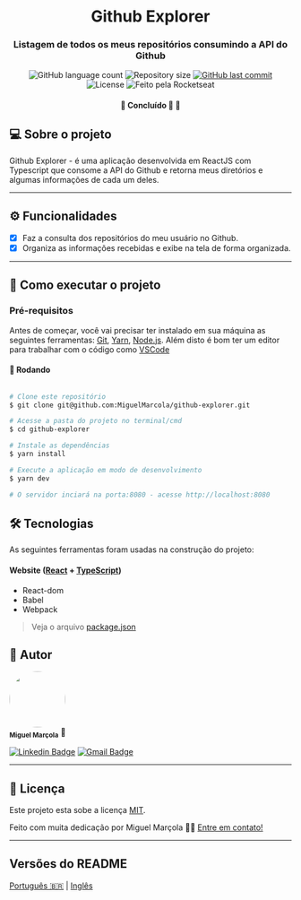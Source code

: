 

<h1 align="center">
     Github Explorer
</h1>

<h3 align="center">
    Listagem de todos os meus repositórios consumindo a API do Github
</h3>

<p align="center">
  <img alt="GitHub language count" src="https://img.shields.io/github/languages/count/MiguelMarcola/github-explorer?color=%2304D361">

  <img alt="Repository size" src="https://img.shields.io/github/repo-size/MiguelMarcola/github-explorer">
  
  <a href="https://github.com/tgmarinho/README-ecoleta/commits/master">
    <img alt="GitHub last commit" src="https://img.shields.io/github/last-commit/MiguelMarcola/github-explorer">
  </a>
    
   <img alt="License" src="https://img.shields.io/badge/license-MIT-brightgreen">
  
  <img alt="Feito pela Rocketseat" src="https://img.shields.io/badge/feito%20por-Miguel-%237519C1">
  
 
</p>

<h4 align="center">
	🚧   Concluído 🚀 🚧
</h4>

## 💻 Sobre o projeto

Github Explorer - é uma aplicação desenvolvida em ReactJS com Typescript que consome a API do Github e retorna meus diretórios e algumas informações de cada um deles.

---

## ⚙️ Funcionalidades

- [x] Faz a consulta dos repositórios do meu usuário no Github.
- [x] Organiza as informações recebidas e exibe na tela de forma organizada.
---


## 🚀 Como executar o projeto

### Pré-requisitos

Antes de começar, você vai precisar ter instalado em sua máquina as seguintes ferramentas:
[Git](https://git-scm.com), [Yarn](https://yarnpkg.com/), [Node.js](https://nodejs.org/en/). 
Além disto é bom ter um editor para trabalhar com o código como [VSCode](https://code.visualstudio.com/)

#### 🎲 Rodando 

```bash

# Clone este repositório
$ git clone git@github.com:MiguelMarcola/github-explorer.git

# Acesse a pasta do projeto no terminal/cmd
$ cd github-explorer

# Instale as dependências
$ yarn install

# Execute a aplicação em modo de desenvolvimento
$ yarn dev

# O servidor inciará na porta:8080 - acesse http://localhost:8080

```




## 🛠 Tecnologias

As seguintes ferramentas foram usadas na construção do projeto:

#### **Website**  ([React](https://reactjs.org/)  +  [TypeScript](https://www.typescriptlang.org/))

-   React-dom
-   Babel
-   Webpack

> Veja o arquivo  [package.json](https://github.com/MiguelMarcola/github-explorer/blob/main/package.json)

## 🦸 Autor

<img style="border-radius: 50%;" src="https://avatars.githubusercontent.com/u/95949825?s=400&u=71abea02fa5086704e648496f0de845501599ca0&v=4" width="100px;" alt=""/>
 <br />
 <sub><b>Miguel Marçola</b></sub></a> 🚀
 <br />

[![Linkedin Badge](https://img.shields.io/badge/-Miguel-blue?style=flat-square&logo=Linkedin&logoColor=white&link=https://www.linkedin.com/in/miguel-mar%C3%A7ola-28535a151/)](https://www.linkedin.com/in/miguel-mar%C3%A7ola-28535a151/) 
[![Gmail Badge](https://img.shields.io/badge/Miguel%20Mar%C3%A7ola-c14438?style=flat-square&logo=Gmail&logoColor=white&link=mailto:miguelmarcola@gmail.com)](miguelmarcola@gmail.com)

---

## 📝 Licença

Este projeto esta sobe a licença [MIT](./LICENSE).

Feito com muita dedicação por Miguel Marçola 👋🏽 [Entre em contato!](https://www.linkedin.com/in/miguel-mar%C3%A7ola-28535a151/)

---

##  Versões do README

[Português 🇧🇷](./README.md)  |  [Inglês](./README-en.md)  